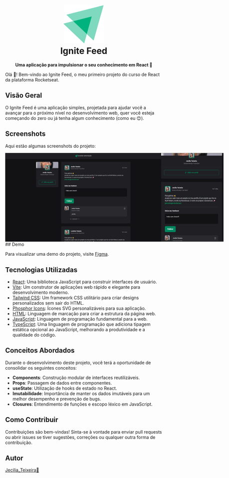 <h1 align="center">
  <img src="./src/assets/ignite-logo.svg" alt="Ignite Feed Logo">
  <br>
  Ignite Feed
  <br>
</h1>

<p align="center">
  <b>Uma aplicação para impulsionar o seu conhecimento em React 🚀</b>
</p>

Olá 🖖! Bem-vindo ao Ignite Feed, o meu primeiro projeto do curso de React da plataforma Rocketseat.

## Visão Geral

O Ignite Feed é uma aplicação simples, projetada para ajudar você a avançar para o próximo nível no desenvolvimento web, quer você esteja começando do zero ou já tenha algum conhecimento (como eu 😊). 

## Screenshots

Aqui estão algumas screenshots do projeto:
<div style="display: flex;">
<img src="./src/assets/Screenshot (193).png" alt="Screenshot 1" width="500">
<img src="./src/assets/Screenshot (192).png" alt="Screenshot 2" width="200">
</div>
## Demo

Para visualizar uma demo do projeto, visite [Figma](https://www.figma.com/community/file/1113573231685349036/ignite-feed).

## Tecnologias Utilizadas

- [React](https://reactjs.org/): Uma biblioteca JavaScript para construir interfaces de usuário.
- [Vite](https://vitejs.dev/): Um construtor de aplicações web rápido e elegante para desenvolvimento moderno.
- [Tailwind CSS](https://tailwindcss.com/): Um framework CSS utilitário para criar designs personalizados sem sair do HTML.
- [Phosphor Icons](https://phosphoricons.com/): Ícones SVG personalizáveis para sua aplicação.
- [HTML](https://developer.mozilla.org/en-US/docs/Web/HTML): Linguagem de marcação para criar a estrutura da página web.
- [JavaScript](https://developer.mozilla.org/en-US/docs/Web/JavaScript): Linguagem de programação fundamental para a web.
- [TypeScript](https://www.typescriptlang.org/): Uma linguagem de programação que adiciona tipagem estática opcional ao JavaScript, melhorando a produtividade e a qualidade do código.

## Conceitos Abordados

Durante o desenvolvimento deste projeto, você terá a oportunidade de consolidar os seguintes conceitos:

- **Components**: Construção modular de interfaces reutilizáveis.
- **Props**: Passagem de dados entre componentes.
- **useState**: Utilização de hooks de estado no React.
- **Imutabilidade**: Importância de manter os dados imutáveis para um melhor desempenho e prevenção de bugs.
- **Closures**: Entendimento de funções e escopo léxico em JavaScript.

## Como Contribuir

Contribuições são bem-vindas! Sinta-se à vontade para enviar pull requests ou abrir issues se tiver sugestões, correções ou qualquer outra forma de contribuição.

## Autor

[Jecilia_Teixeira🌺](https://github.com/jecilia)
